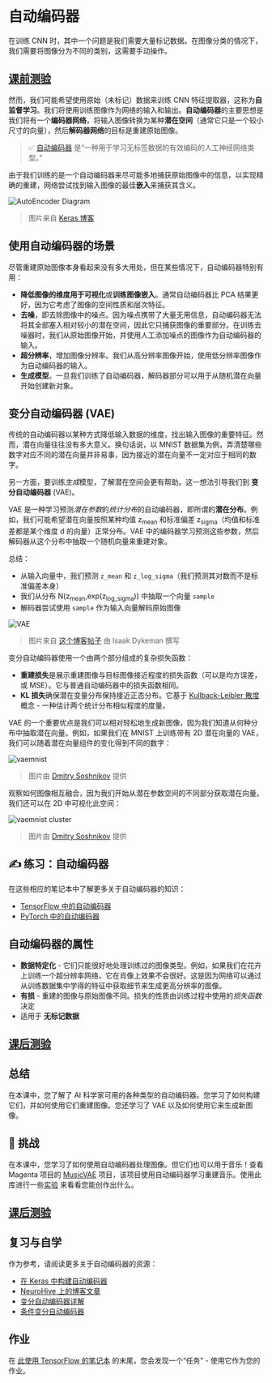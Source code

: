 # 自动编码器

在训练 CNN 时，其中一个问题是我们需要大量标记数据。在图像分类的情况下，我们需要将图像分为不同的类别，这需要手动操作。

## [课前测验](https://red-field-0a6ddfd03.1.azurestaticapps.net/quiz/109)

然而，我们可能希望使用原始（未标记）数据来训练 CNN 特征提取器，这称为**自监督学习**。我们将使用训练图像作为网络的输入和输出。**自动编码器**的主要思想是我们将有一个**编码器网络**，将输入图像转换为某种**潜在空间**（通常它只是一个较小尺寸的向量），然后**解码器网络**的目标是重建原始图像。

> ✅ [自动编码器](https://wikipedia.org/wiki/Autoencoder) 是“一种用于学习无标签数据的有效编码的人工神经网络类型。”

由于我们训练的是一个自动编码器来尽可能多地捕获原始图像中的信息，以实现精确的重建，网络尝试找到输入图像的最佳**嵌入**来捕获其含义。

![AutoEncoder Diagram](images/autoencoder_schema.jpg)

> 图片来自 [Keras 博客](https://blog.keras.io/building-autoencoders-in-keras.html)

## 使用自动编码器的场景

尽管重建原始图像本身看起来没有多大用处，但在某些情况下，自动编码器特别有用：

* **降低图像的维度用于可视化**或**训练图像嵌入**。通常自动编码器比 PCA 结果更好，因为它考虑了图像的空间性质和层次特征。
* **去噪**，即去除图像中的噪点。因为噪点携带了大量无用信息，自动编码器无法将其全部塞入相对较小的潜在空间，因此它只捕获图像的重要部分。在训练去噪器时，我们从原始图像开始，并使用人工添加噪点的图像作为自动编码器的输入。
* **超分辨率**，增加图像分辨率。我们从高分辨率图像开始，使用低分辨率图像作为自动编码器的输入。
* **生成模型**。一旦我们训练了自动编码器，解码器部分可以用于从随机潜在向量开始创建新对象。

## 变分自动编码器 (VAE)

传统的自动编码器以某种方式降低输入数据的维度，找出输入图像的重要特征。然而，潜在向量往往没有多大意义。换句话说，以 MNIST 数据集为例，弄清楚哪些数字对应不同的潜在向量并非易事，因为接近的潜在向量不一定对应于相同的数字。

另一方面，要训练*生成*模型，了解潜在空间会更有帮助。这一想法引导我们到 **变分自动编码器** (VAE)。

VAE 是一种学习预测*潜在参数*的*统计分布*的自动编码器，即所谓的**潜在分布**。例如，我们可能希望潜在向量按照某种均值 z<sub>mean</sub> 和标准偏差 z<sub>sigma</sub>（均值和标准差都是某个维度 d 的向量）正常分布。VAE 中的编码器学习预测这些参数，然后解码器从这个分布中抽取一个随机向量来重建对象。

总结：

* 从输入向量中，我们预测 `z_mean` 和 `z_log_sigma`（我们预测其对数而不是标准偏差本身）
* 我们从分布 N(z<sub>mean</sub>,exp(z<sub>log\_sigma</sub>)) 中抽取一个向量 `sample`
* 解码器尝试使用 `sample` 作为输入向量解码原始图像

![VAE](images/vae.png)

> 图片来自 [这个博客帖子](https://ijdykeman.github.io/ml/2016/12/21/cvae.html) 由 Isaak Dykeman 撰写

变分自动编码器使用一个由两个部分组成的复杂损失函数：

* **重建损失**是展示重建图像与目标图像接近程度的损失函数（可以是均方误差，或 MSE）。它与普通自动编码器中的损失函数相同。
* **KL 损失**确保潜在变量分布保持接近正态分布。它基于 [Kullback-Leibler 散度](https://www.countbayesie.com/blog/2017/5/9/kullback-leibler-divergence-explained) 概念 - 一种估计两个统计分布相似程度的度量。

VAE 的一个重要优点是我们可以相对轻松地生成新图像，因为我们知道从何种分布中抽取潜在向量。例如，如果我们在 MNIST 上训练带有 2D 潜在向量的 VAE，我们可以随着潜在向量组件的变化得到不同的数字：

![vaemnist](images/vaemnist.png)

> 图片由 [Dmitry Soshnikov](http://soshnikov.com) 提供

观察如何图像相互融合，因为我们开始从潜在参数空间的不同部分获取潜在向量。我们还可以在 2D 中可视化此空间：

![vaemnist cluster](images/vaemnist-diag.png)

> 图片由 [Dmitry Soshnikov](http://soshnikov.com) 提供

## ✍️ 练习：自动编码器

在这些相应的笔记本中了解更多关于自动编码器的知识：

* [TensorFlow 中的自动编码器](AutoencodersTF.ipynb)
* [PyTorch 中的自动编码器](AutoEncodersPyTorch.ipynb)

## 自动编码器的属性

* **数据特定化** - 它们只能很好地处理训练过的图像类型。例如，如果我们在花卉上训练一个超分辨率网络，它在肖像上效果不会很好。这是因为网络可以通过从训练数据集中学得的特征中获取细节来生成更高分辨率的图像。
* **有损** - 重建的图像与原始图像不同。损失的性质由训练过程中使用的*损失函数*决定
* 适用于 **无标记数据**

## [课后测验](https://red-field-0a6ddfd03.1.azurestaticapps.net/quiz/209)

## 总结

在本课中，您了解了 AI 科学家可用的各种类型的自动编码器。您学习了如何构建它们，并如何使用它们重建图像。您还学习了 VAE 以及如何使用它来生成新图像。

## 🚀 挑战

在本课中，您学习了如何使用自动编码器处理图像。但它们也可以用于音乐！查看 Magenta 项目的 [MusicVAE](https://magenta.tensorflow.org/music-vae) 项目，该项目使用自动编码器学习重建音乐。使用此库进行一些[实验](https://colab.research.google.com/github/magenta/magenta-demos/blob/master/colab-notebooks/Multitrack_MusicVAE.ipynb) 来看看您能创作出什么。

## [课后测验](https://red-field-0a6ddfd03.1.azurestaticapps.net/quiz/208)

## 复习与自学

作为参考，请阅读更多关于自动编码器的资源：

* [在 Keras 中构建自动编码器](https://blog.keras.io/building-autoencoders-in-keras.html)
* [NeuroHive 上的博客文章](https://neurohive.io/ru/osnovy-data-science/variacionnyj-avtojenkoder-vae/)
* [变分自动编码器详解](https://kvfrans.com/variational-autoencoders-explained/)
* [条件变分自动编码器](https://ijdykeman.github.io/ml/2016/12/21/cvae.html)

## 作业

在 [此使用 TensorFlow 的笔记本](AutoencodersTF.ipynb) 的末尾，您会发现一个“任务” - 使用它作为您的作业。